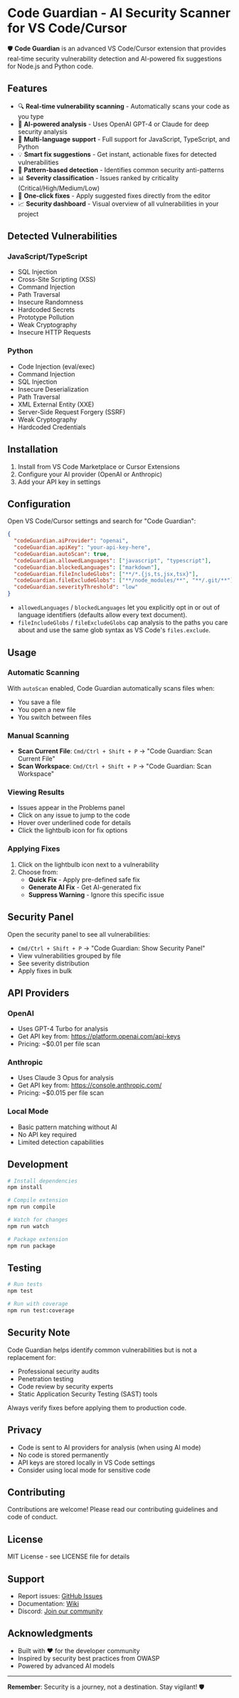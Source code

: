 # Code Guardian - AI Security Scanner for VS Code/Cursor

🛡️ **Code Guardian** is an advanced VS Code/Cursor extension that provides real-time security vulnerability detection and AI-powered fix suggestions for Node.js and Python code.

## Features

- 🔍 **Real-time vulnerability scanning** - Automatically scans your code as you type
- 🤖 **AI-powered analysis** - Uses OpenAI GPT-4 or Claude for deep security analysis
- 🐍 **Multi-language support** - Full support for JavaScript, TypeScript, and Python
- 💡 **Smart fix suggestions** - Get instant, actionable fixes for detected vulnerabilities
- 🎯 **Pattern-based detection** - Identifies common security anti-patterns
- 📊 **Severity classification** - Issues ranked by criticality (Critical/High/Medium/Low)
- 🔧 **One-click fixes** - Apply suggested fixes directly from the editor
- 📈 **Security dashboard** - Visual overview of all vulnerabilities in your project

## Detected Vulnerabilities

### JavaScript/TypeScript
- SQL Injection
- Cross-Site Scripting (XSS)
- Command Injection
- Path Traversal
- Insecure Randomness
- Hardcoded Secrets
- Prototype Pollution
- Weak Cryptography
- Insecure HTTP Requests

### Python
- Code Injection (eval/exec)
- Command Injection
- SQL Injection
- Insecure Deserialization
- Path Traversal
- XML External Entity (XXE)
- Server-Side Request Forgery (SSRF)
- Weak Cryptography
- Hardcoded Credentials

## Installation

1. Install from VS Code Marketplace or Cursor Extensions
2. Configure your AI provider (OpenAI or Anthropic)
3. Add your API key in settings

## Configuration

Open VS Code/Cursor settings and search for "Code Guardian":

```json
{
  "codeGuardian.aiProvider": "openai",
  "codeGuardian.apiKey": "your-api-key-here",
  "codeGuardian.autoScan": true,
  "codeGuardian.allowedLanguages": ["javascript", "typescript"],
  "codeGuardian.blockedLanguages": ["markdown"],
  "codeGuardian.fileIncludeGlobs": ["**/*.{js,ts,jsx,tsx}"],
  "codeGuardian.fileExcludeGlobs": ["**/node_modules/**", "**/.git/**"],
  "codeGuardian.severityThreshold": "low"
}
```

- `allowedLanguages` / `blockedLanguages` let you explicitly opt in or out of language identifiers (defaults allow every text document).
- `fileIncludeGlobs` / `fileExcludeGlobs` cap analysis to the paths you care about and use the same glob syntax as VS Code's `files.exclude`.

## Usage

### Automatic Scanning
With `autoScan` enabled, Code Guardian automatically scans files when:
- You save a file
- You open a new file
- You switch between files

### Manual Scanning
- **Scan Current File**: `Cmd/Ctrl + Shift + P` → "Code Guardian: Scan Current File"
- **Scan Workspace**: `Cmd/Ctrl + Shift + P` → "Code Guardian: Scan Workspace"

### Viewing Results
- Issues appear in the Problems panel
- Click on any issue to jump to the code
- Hover over underlined code for details
- Click the lightbulb icon for fix options

### Applying Fixes
1. Click on the lightbulb icon next to a vulnerability
2. Choose from:
   - **Quick Fix** - Apply pre-defined safe fix
   - **Generate AI Fix** - Get AI-generated fix
   - **Suppress Warning** - Ignore this specific issue

## Security Panel

Open the security panel to see all vulnerabilities:
- `Cmd/Ctrl + Shift + P` → "Code Guardian: Show Security Panel"
- View vulnerabilities grouped by file
- See severity distribution
- Apply fixes in bulk

## API Providers

### OpenAI
- Uses GPT-4 Turbo for analysis
- Get API key from: https://platform.openai.com/api-keys
- Pricing: ~$0.01 per file scan

### Anthropic
- Uses Claude 3 Opus for analysis
- Get API key from: https://console.anthropic.com/
- Pricing: ~$0.015 per file scan

### Local Mode
- Basic pattern matching without AI
- No API key required
- Limited detection capabilities

## Development

```bash
# Install dependencies
npm install

# Compile extension
npm run compile

# Watch for changes
npm run watch

# Package extension
npm run package
```

## Testing

```bash
# Run tests
npm test

# Run with coverage
npm run test:coverage
```

## Security Note

Code Guardian helps identify common vulnerabilities but is not a replacement for:
- Professional security audits
- Penetration testing
- Code review by security experts
- Static Application Security Testing (SAST) tools

Always verify fixes before applying them to production code.

## Privacy

- Code is sent to AI providers for analysis (when using AI mode)
- No code is stored permanently
- API keys are stored locally in VS Code settings
- Consider using local mode for sensitive code

## Contributing

Contributions are welcome! Please read our contributing guidelines and code of conduct.

## License

MIT License - see LICENSE file for details

## Support

- Report issues: [GitHub Issues](https://github.com/yourusername/code-guardian/issues)
- Documentation: [Wiki](https://github.com/yourusername/code-guardian/wiki)
- Discord: [Join our community](https://discord.gg/yourserver)

## Acknowledgments

- Built with ❤️ for the developer community
- Inspired by security best practices from OWASP
- Powered by advanced AI models

---

**Remember**: Security is a journey, not a destination. Stay vigilant! 🛡️
